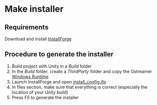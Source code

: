 # Make installer

## Requirements

Download and install [InstallForge](https://installforge.net/)

## Procedure to generate the installer

1. Build project with Unity in a *Build* folder
2. In the *Build* folder, create a *ThirdParty* folder and copy the Gstreamer [Windows Runtime](
https://gstreamer.freedesktop.org/data/pkg/windows/1.24.0/msvc/gstreamer-1.0-msvc-x86_64-1.24.0.msi) 
3. Launch InstallForge and open [install_config.ifp](../Installer/install_config.ifp)
4. In files section, make sure that everything is correct (especially the location of your Unity build)
5. Press F5 to generate the installer